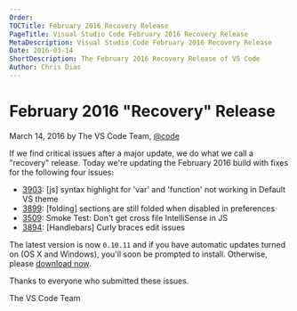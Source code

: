 ```yaml
---
Order:
TOCTitle: February 2016 Recovery Release
PageTitle: Visual Studio Code February 2016 Recovery Release
MetaDescription: Visual Studio Code February 2016 Recovery Release
Date: 2016-03-14
ShortDescription: The February 2016 Recovery Release of VS Code
Author: Chris Dias
---
```


# February 2016 "Recovery" Release

March 14, 2016 by The VS Code Team, [@code](HTTPS://twitter.com/code)

If we find critical issues after a major update, we do what we call a "recovery" release. Today we're updating the February 2016 build with fixes for the following four issues:

- [3903](HTTPS://github.com/Microsoft/vscode/issues/3903): [js] syntax highlight for 'var' and 'function' not working in Default VS theme
- [3899](HTTPS://github.com/Microsoft/vscode/issues/3899): [folding] sections are still folded when disabled in preferences
- [3509](HTTPS://github.com/Microsoft/vscode/issues/3509): Smoke Test: Don't get cross file IntelliSense in JS
- [3894](HTTPS://github.com/Microsoft/vscode/issues/3894): [Handlebars] Curly braces edit issues

The latest version is now `0.10.11` and if you have automatic updates turned on (OS X and Windows), you'll soon be prompted to install. Otherwise, please [download now](HTTPS://code.visualstudio.com).

Thanks to everyone who submitted these issues.

The VS Code Team

